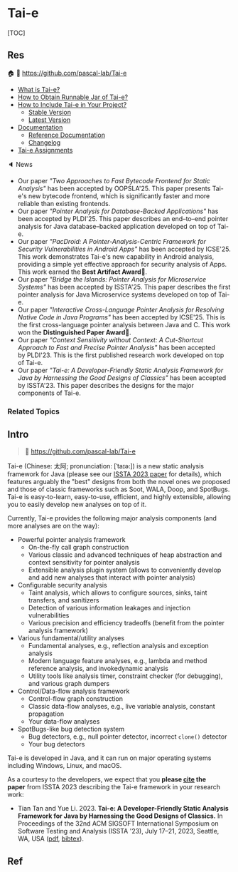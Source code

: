 # Tai-e

[TOC]



## Res
🏠 
🚧 https://github.com/pascal-lab/Tai-e
- [What is Tai-e?](https://github.com/pascal-lab/Tai-e#what-is-tai-e)
- [How to Obtain Runnable Jar of Tai-e?](https://github.com/pascal-lab/Tai-e#how-to-obtain-runnable-jar-of-tai-e)
- [How to Include Tai-e in Your Project?](https://github.com/pascal-lab/Tai-e#how-to-include-tai-e-in-your-project)
    - [Stable Version](https://github.com/pascal-lab/Tai-e#stable-version)
    - [Latest Version](https://github.com/pascal-lab/Tai-e#latest-version)
- [Documentation](https://github.com/pascal-lab/Tai-e#documentation)
    - [Reference Documentation](https://github.com/pascal-lab/Tai-e#reference-documentation)
    - [Changelog](https://github.com/pascal-lab/Tai-e#changelog)
- [Tai-e Assignments](https://github.com/pascal-lab/Tai-e#tai-e-assignments)

🔈 News
- Our paper _"Two Approaches to Fast Bytecode Frontend for Static Analysis"_ has been accepted by OOPSLA'25. This paper presents Tai-e's new bytecode frontend, which is significantly faster and more reliable than existing frontends.
- Our paper _"Pointer Analysis for Database-Backed Applications"_ has been accepted by PLDI'25. This paper describes an end–to–end pointer analysis for Java database–backed application developed on top of Tai-e.
- Our paper _"PacDroid: A Pointer-Analysis-Centric Framework for Security Vulnerabilities in Android Apps"_ has been accepted by ICSE'25. This work demonstrates Tai-e's new capability in Android analysis, providing a simple yet effective approach for security analysis of Apps. This work earned the **Best Artifact Award**🏅.
- Our paper _"Bridge the Islands: Pointer Analysis for Microservice Systems"_ has been accepted by ISSTA'25. This paper describes the first pointer analysis for Java Microservice systems developed on top of Tai-e.
- Our paper _"Interactive Cross-Language Pointer Analysis for Resolving Native Code in Java Programs"_ has been accepted by ICSE'25. This is the first cross-language pointer analysis between Java and C. This work won the **Distinguished Paper Award**🏅.
- Our paper _"Context Sensitivity without Context: A Cut-Shortcut Approach to Fast and Precise Pointer Analysis"_ has been accepted by PLDI'23. This is the first published research work developed on top of Tai-e.
- Our paper _"Tai-e: A Developer-Friendly Static Analysis Framework for Java by Harnessing the Good Designs of Classics"_ has been accepted by ISSTA'23. This paper describes the designs for the major components of Tai-e.


### Related Topics



## Intro
> 🔗 https://github.com/pascal-lab/Tai-e

Tai-e (Chinese: 太阿; pronunciation: [ˈtaɪə:]) is a new static analysis framework for Java (please see our [ISSTA 2023 paper](https://cs.nju.edu.cn/tiantan/papers/issta2023.pdf) for details), which features arguably the "best" designs from both the novel ones we proposed and those of classic frameworks such as Soot, WALA, Doop, and SpotBugs. Tai-e is easy-to-learn, easy-to-use, efficient, and highly extensible, allowing you to easily develop new analyses on top of it.

Currently, Tai-e provides the following major analysis components (and more analyses are on the way):
- Powerful pointer analysis framework
    - On-the-fly call graph construction
    - Various classic and advanced techniques of heap abstraction and context sensitivity for pointer analysis
    - Extensible analysis plugin system (allows to conveniently develop and add new analyses that interact with pointer analysis)
- Configurable security analysis
    - Taint analysis, which allows to configure sources, sinks, taint transfers, and sanitizers
    - Detection of various information leakages and injection vulnerabilities
    - Various precision and efficiency tradeoffs (benefit from the pointer analysis framework)
- Various fundamental/utility analyses
    - Fundamental analyses, e.g., reflection analysis and exception analysis
    - Modern language feature analyses, e.g., lambda and method reference analysis, and invokedynamic analysis
    - Utility tools like analysis timer, constraint checker (for debugging), and various graph dumpers
- Control/Data-flow analysis framework
    - Control-flow graph construction
    - Classic data-flow analyses, e.g., live variable analysis, constant propagation
    - Your data-flow analyses
- SpotBugs-like bug detection system
    - Bug detectors, e.g., null pointer detector, incorrect `clone()` detector
    - Your bug detectors

Tai-e is developed in Java, and it can run on major operating systems including Windows, Linux, and macOS.

As a courtesy to the developers, we expect that you **please [cite](https://github.com/pascal-lab/Tai-e/blob/master/CITATION.bib) the paper** from ISSTA 2023 describing the Tai-e framework in your research work:
- Tian Tan and Yue Li. 2023. **Tai-e: A Developer-Friendly Static Analysis Framework for Java by Harnessing the Good Designs of Classics.** In Proceedings of the 32nd ACM SIGSOFT International Symposium on Software Testing and Analysis (ISSTA '23), July 17–21, 2023, Seattle, WA, USA ([pdf](https://cs.nju.edu.cn/tiantan/papers/issta2023.pdf), [bibtex](https://github.com/pascal-lab/Tai-e/blob/master/CITATION.bib)).



## Ref
[Java静态分析框架Tai-e的简单使用 | Y4er]: https://y4er.com/posts/simple-use-of-the-java-static-analysis-framework-tai-e/

